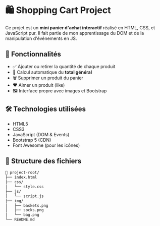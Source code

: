 # 🛍️ Shopping Cart Project

Ce projet est un **mini panier d'achat interactif** réalisé en HTML, CSS, et JavaScript pur. Il fait partie de mon apprentissage du DOM et de la manipulation d'événements en JS.

## 🚀 Fonctionnalités

- ✅ Ajouter ou retirer la quantité de chaque produit
- 🧮 Calcul automatique du **total général**
- 🗑️ Supprimer un produit du panier
- ❤️ Aimer un produit (like)
- 🖼️ Interface propre avec images et Bootstrap

## 🛠️ Technologies utilisées

- HTML5
- CSS3
- JavaScript (DOM & Events)
- Bootstrap 5 (CDN)
- Font Awesome (pour les icônes)

## 📂 Structure des fichiers

```bash
📁 project-root/
├── index.html
├── css/
│   └── style.css
├── js/
│   └── script.js
├── img/
│   ├── baskets.png
│   ├── socks.png
│   └── bag.png
└── README.md
